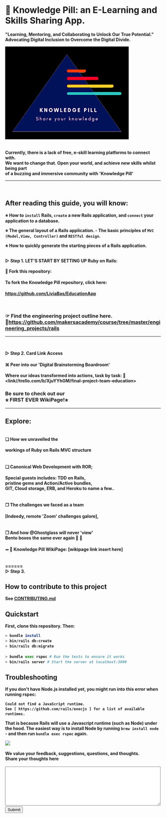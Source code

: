 # 🔗 Knowledge Pill: an E-Learning and Skills Sharing App.
<b>"Learning, Mentoring, and Collaborating to Unlock Our True Potential."
<br>Advocating Digital Inclusion to Overcome the Digital Divide.<br>
<html5>
<head>
<a href="" rel="opener">
<img width=400px height=300px src="KnowledgeLogo2021-02-18 at 02.36.03.png" alt="A dark, small blue triangle with small white text in the center reading, 'Knowledge Pill, Share Your Knowledge' a web app logo for e-learning"></a>
</head>
</p>
<br>Currently, there is a lack of free, e-skill learning platforms to connect with.<br>We want to change that. Open your world, and achieve new skills whilst being part <br>of a buzzing and immersive community with 'Knowledge Pill'

_________________________________________________________________________________________
<br>

## After reading this guide, you will know:

⭐︎ How to ```install``` Rails, ```create``` a new Rails application, and ```connect``` your application to a database.<br>

⭐︎ The general layout of a Rails application.
    - The basic principles of ```MVC (Model,View, Controller)``` and ```RESTful design```.<br>

⭐︎ How to quickly generate the starting pieces of a Rails application. <br>

<br>
▷
Step 1. LET'S START BY SETTING UP Ruby on Rails:<br>
<br>
<b> 🔱 Fork this repository:

#### To fork the Knowledge Pill repository, click here:

<https://github.com/LiviaBas/EducationApp>


<br>

### ☞ Find the engineering project outline here. <br><b>🔗<https://github.com/makersacademy/course/tree/master/engineering_projects/rails>
------

<br>

▷
<b>Step 2. <b>Card Link Access<br>
#### <b>⌘ Peer into our 'Digital Brainstorming Boardroom'</b> <br>
Where our ideas transformed into actions, task by task:
🔗 <link//trello.com/b/XjuYYhGM/final-project-team-education>
<br>

### Be sure to check out our <br>⭐︎ <b>FIRST EVER WikiPage!⭐︎
________________________________________________________________________________________________
## Explore:
#### <br>❏ <B>How we unravelled the <inner/>
<outer>workings</outer> of <b>Ruby on Rails MVC structure
#### <br> ❑ <b>Canonical Web Development with ROR;<br>
Special guests includes: TDD on Rails, <br>
pristine gems and Action/Active bundles,<br>
GIT, Cloud storage, ERB, and Heroku to name a few..
#### <br> ❐ <b>The challenges we faced as a team
#### [Indeedy, remote 'Zoom' challenges galore],
#### <br>❒ And how @Ghostglass will never 'view'<br> Bento boxes the same ever again 🍱 👀
#### <b>⥇ 🔗 Knowledge Pill WikiPage: [wikipage link insert here]
<br>
======
<br>
▷  Step 3.
<br>

## How to contribute to this project
See [CONTRIBUTING.md](CONTRIBUTING.md)

## Quickstart

First, clone this repository. Then:

```bash
> bundle install
> bin/rails db:create
> bin/rails db:migrate

> bundle exec rspec # Run the tests to ensure it works
> bin/rails server # Start the server at localhost:3000
```

## Troubleshooting

If you don't have Node.js installed yet, you might run into this error when running rspec:

```ExecJS::RuntimeUnavailable:
Could not find a JavaScript runtime.
See [ https://github.com/rails/execjs ] for a list of available runtimes.
```
That is because Rails will use a Javascript runtime (such as Node) under the hood.
The easiest way is to install Node by running `brew install node` -
and then run `bundle exec rspec` again.

<img src=https://media.giphy.com/media/xT5LMYsUngncR3KNzy/giphy.gif>

We value your feedback, suggestions, questions, and thoughts.<br> Share your thoughts here
<br>
<br><textarea name="Ruby on Rails" id="Writing an app" cols="60" rows="8"></textarea>
  <b><still-align-center-form><button>Submit</button></still-align-center-form>
